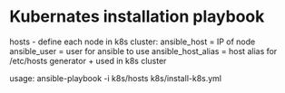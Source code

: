 # Kubernates installation playbook

hosts - define each node in k8s cluster:
  ansible_host = IP of node
  ansible_user = user for ansible to use
  ansible_host_alias = host alias for /etc/hosts generator + used in k8s cluster
  
usage:
  ansible-playbook -i k8s/hosts k8s/install-k8s.yml
